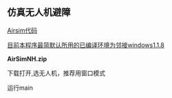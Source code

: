 
## 仿真无人机避障

[Airsim代码](https://github.com/Microsoft/AirSim)


[目前本程序最简默认所用的已编译环境为邻接windows1.1.8](https://github.com/microsoft/AirSim/releases/tag/v1.1.8)

<b>AirSimNH.zip</b>

下载打开,选无人机，推荐用窗口模式

运行main


